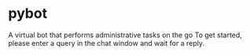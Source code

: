# pybot
A virtual bot that performs administrative tasks on the go
To get started, please enter a query in the chat window and wait for a reply.
